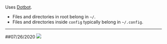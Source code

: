 Uses [Dotbot](https://github.com/anishathalye/dotbot).

* Files and directories in root belong in `~/`.
* Files and directories inside `config` typically belong in `~/.config`.

---

##07/26/2020
![](https://i.kot1er.me/screenshot.png)

